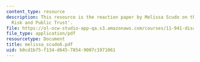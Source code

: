 ```yaml
---
content_type: resource
description: This resource is the reaction paper by Melissa Scudo on the topic 'Transboundary
  Risk and Public Trust'.
file: https://ol-ocw-studio-app-qa.s3.amazonaws.com/courses/11-941-disaster-vulnerability-and-resilience-spring-2005/b0cd1b75f134d64578549007c1971061_melissa_scudo6.pdf
file_type: application/pdf
resourcetype: Document
title: melissa_scudo6.pdf
uid: b0cd1b75-f134-d645-7854-9007c1971061
---
```

